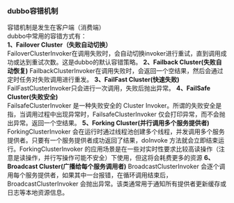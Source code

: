 ### dubbo容错机制
容错机制是发生在客户端（消费端）  
dubbo中常用的容错方式有：  
**1、Failover Cluster（失败自动切换）**  
FailoverClusterInvoker在调用失败时，会自动切换invoker进行重试，直到调用成功或达到重试次数。这是dubbo的默认容错策略。
**2、Failback Cluster(失败自动恢复)** 
FailbackClusterInvoker在调用失败时，会返回一个空结果，然后会通过定时任务对失败调用进行重发。
**3、FailFast Cluster(快速失败)**  
FailFastClusterInvoker只会进行一次调用，失败后抛出异常。
**4、FailSafe Cluster(失败安全)**  
FailsafeClusterInvoker 是一种失败安全的 Cluster Invoker。所谓的失败安全是指，当调用过程中出现异常时，FailsafeClusterInvoker 仅会打印异常，而不会抛出异常。返回一个空结果。
**5、Forking Cluster(并行调用多个服务提供者)**   
ForkingClusterInvoker 会在运行时通过线程池创建多个线程，并发调用多个服务提供者。只要有一个服务提供者成功返回了结果，doInvoke 方法就会立即结束运行。ForkingClusterInvoker 的应用场景是在一些对实时性要求比较高读操作（注意是读操作，并行写操作可能不安全）下使用，但这将会耗费更多的资源
**6、Broadcast Cluster(广播给每个服务调用者)**
BroadcastClusterInvoker 会逐个调用每个服务提供者，如果其中一台报错，在循环调用结束后，BroadcastClusterInvoker 会抛出异常。该类通常用于通知所有提供者更新缓存或日志等本地资源信息。
